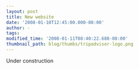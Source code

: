 ```yaml
---
layout: post
title: New website
date: '2008-01-10T12:45:00.000-08:00'
author: -
tags: 
modified_time: '2008-01-11T08:40:22.688-08:00'
thumbnail_path: blog/thumbs/tripadvisor-logo.png
---
```


Under construction